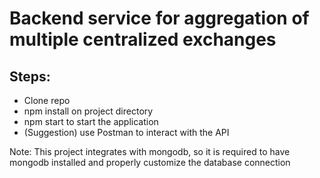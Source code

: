 # Backend service for aggregation of multiple centralized exchanges

## Steps:

- Clone repo
- npm install on project directory
- npm start to start the application
- (Suggestion) use Postman to interact with the API

Note: This project integrates with mongodb, so it is required to have mongodb installed and properly customize the database connection
